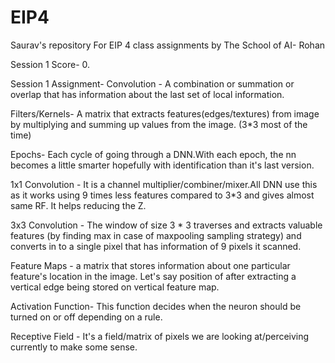 # EIP4
Saurav's repository For EIP 4 class assignments by The School of AI- Rohan




Session 1
Score- 0. 

Session 1 Assignment-
Convolution -  A combination or summation or overlap that has information about the last set of local information.


Filters/Kernels- A matrix that extracts features(edges/textures) from image by multiplying and summing up values from the image. (3*3 most of the time)


Epochs- Each cycle of going through a DNN.With each epoch, the nn becomes a little smarter hopefully with identification than it's last version.


1x1 Convolution - It is a channel multiplier/combiner/mixer.All DNN use this as it works using 9 times less features compared to 3*3 and gives almost same RF. It helps reducing the Z.


3x3 Convolution - The window of size 3 * 3 traverses and extracts valuable features (by finding max in case of maxpooling sampling strategy) and converts in to a single pixel that has information of 9 pixels it scanned.


Feature Maps - a matrix that stores information about one particular feature's location in the image. Let's say position of after extracting a vertical edge being stored on vertical feature map.


Activation Function- This function decides when the neuron should be turned on or off depending on a rule.


Receptive Field - It's a field/matrix of pixels we are looking at/perceiving currently to make some sense.
